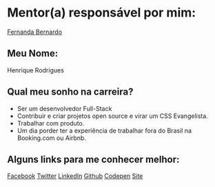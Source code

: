 # Mentor(a) responsável por mim:

[Fernanda Bernardo](../../mentors/profiles/fernandabernardo.md)

## Meu Nome:

Henrique Rodrigues

## Qual meu sonho na carreira?

- Ser um desenvolvedor Full-Stack
- Contribuir e criar projetos open source e virar um CSS Evangelista.
- Trabalhar com produto.
- Um dia porder ter a experiência de trabalhar fora do Brasil na Booking.com ou Airbnb.


## Alguns links para me conhecer melhor:

[Facebook](https://www.facebook.com/hjFrontEnd)
[Twitter](https://twitter.com/coisadedev)
[LinkedIn](https://www.linkedin.com/in/coisadedev/)
[Github](https://github.com/hjdesigner/)
[Codepen](https://codepen.io/hjdesigner/)
[Site](http://henriquemelanda.com.br/)
